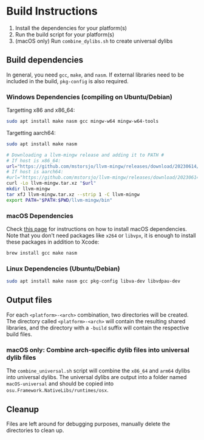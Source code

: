 # Build Instructions

1. Install the dependencies for your platform(s)
2. Run the build script for your platform(s)
3. (macOS only) Run `combine_dylibs.sh` to create universal dylibs

## Build dependencies

In general, you need `gcc`, `make`, and `nasm`.
If external libraries need to be included in the build, `pkg-config` is also required.

### Windows Dependencies (compiling on Ubuntu/Debian)

Targetting x86 and x86_64:

```sh
sudo apt install make nasm gcc mingw-w64 mingw-w64-tools
```

Targetting aarch64:

```sh
sudo apt install make nasm

# Downloading a llvm-mingw release and adding it to PATH #
# If host is x86_64:
url="https://github.com/mstorsjo/llvm-mingw/releases/download/20230614/llvm-mingw-20230614-ucrt-ubuntu-20.04-x86_64.tar.xz"
# If host is aarch64:
#url="https://github.com/mstorsjo/llvm-mingw/releases/download/20230614/llvm-mingw-20230614-ucrt-ubuntu-20.04-aarch64.tar.xz"
curl -Lo llvm-mingw.tar.xz "$url"
mkdir llvm-mingw
tar xfJ llvm-mingw.tar.xz --strip 1 -C llvm-mingw
export PATH="$PATH:$PWD/llvm-mingw/bin"
```

### macOS Dependencies

Check [this page](https://trac.ffmpeg.org/wiki/CompilationGuide/macOS#CompilingFFmpegyourself) for instructions on how to install macOS dependencies.
Note that you don't need packages like `x264` or `libvpx`, it is enough to install these packages in addition to Xcode:

```zsh
brew install gcc make nasm
```

### Linux Dependencies (Ubuntu/Debian)

```sh
sudo apt install make nasm gcc pkg-config libva-dev libvdpau-dev
```

## Output files

For each `<platform>-<arch>` combination, two directories will be created. The directory called `<platform>-<arch>` will
contain the resulting shared libraries, and the directory with a `-build` suffix will contain the respective build files.

### macOS only: Combine arch-specific dylib files into universal dylib files

The `combine_universal.sh` script will combine the `x86_64` and `arm64` dylibs into universal dylibs.
The universal dylibs are output into a folder named `macOS-universal` and should be copied into `osu.Framework.NativeLibs/runtimes/osx`.

## Cleanup

Files are left around for debugging purposes, manually delete the directories to clean up.